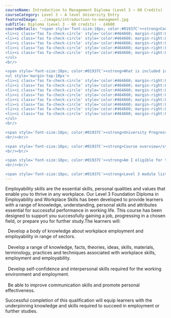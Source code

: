 ```yaml
---
courseName: Introduction to Management Diploma (Level 3 – 60 Credits)
courseCategory: Level 3 – A level University Entry
featuredImage: ../images/introduction-to-managment.jpg
subTitle: Diploma (Level 3 - 60 credits) - £4600
courseDetails: "<span style='font-size:18px; color:#01937C'><strong>Course Fees</strong></span><br/><br/> The fee for enrolling onto the Level 3 course is £4600. Students can make payment using one of the following methods<br/><ul style='margin-top:10px'>
<li><i class='fas fa-check-circle' style='color:#464660; margin-right:8px'></i>  Credit or debit card</li>
<li><i class='fas fa-check-circle' style='color:#464660; margin-right:8px'></i>  Bank transfer</li>
<li><i class='fas fa-check-circle' style='color:#464660; margin-right:8px'></i>  Interest free monthly instalments</li>
<li><i class='fas fa-check-circle' style='color:#464660; margin-right:8px'></i>  Paypal</li>
<li><i class='fas fa-check-circle' style='color:#464660; margin-right:8px'></i>  Western Union</li>
</ul> 
<br/>

<span style='font-size:18px; color:#01937C'><strong>What is included in the cost of my course?</strong></span>
<ul style='margin-top:10px'>
<li><i class='fas fa-check-circle' style='color:#464660; margin-right:8px'></i>  All course material, including online modules and written assignments </li>
<li><i class='fas fa-check-circle' style='color:#464660; margin-right:8px'></i>  Personal tutor support with 1-2-1 Zoom sessions</li>
<li><i class='fas fa-check-circle' style='color:#464660; margin-right:8px'></i>  Dedicated student support</li>
<li><i class='fas fa-check-circle' style='color:#464660; margin-right:8px'></i>  Access to an online social learning forum</li>
<li><i class='fas fa-check-circle' style='color:#464660; margin-right:8px'></i>  Assignment marking and feedback</li>
<li><i class='fas fa-check-circle' style='color:#464660; margin-right:8px'></i>  FREE TOTUM student discount card</li>
<li><i class='fas fa-check-circle' style='color:#464660; margin-right:8px'></i> FREE laptop</li>
<li><i class='fas fa-check-circle' style='color:#464660; margin-right:8px'></i> FREE access to our Hubs.</li>
</ul> 
<br/>

<span style='font-size:18px; color:#01937C'><strong>University Progression</strong></span><br/><br/> On completion of this course, students will have the opportunity to apply for admission onto a full BA degree programme from a range of UK universities.
<br/><br/>

<span style='font-size:18px; color:#01937C'><strong>Course overview</strong></span><br/><br/> The level 3 course is made up of 6 modules and 6 written assignments. Each module consists of 40 guided learning hours of material with an additional 30-50 hours worth of optional materials that comprise of recommended exercises, recommended readings, Internet resources, and self-testing exercises.
<br/><br/>

<span style='font-size:18px; color:#01937C'><strong>Am I eligible for this progamm?</strong></span><br/><br/> This course is most suited to individuals who are at least 16 years old, have a high school education and wish to progress onto a degree at university.
<br/><br/>

<span style='font-size:18px; color:#01937C'><strong>Level 3 module listing</strong></span><br/><br/> The typical age at which people choose to complete the IGCES’s is 14 to 16, but anyone over the age of 14 can enrol onto this course. You also do not need any previous qualifications to be eligible for this course."
---
```

Employability skills are the essential skills, personal qualities and values that enable you to thrive in any workplace. Our Level 3 Foundation Diploma in Employability and Workplace Skills has been developed to provide learners with a range of knowledge, understanding, personal skills and attributes essential for successful performance in working life. This course has been designed to support you successfully gaining a job, progressing in a chosen field, or prepare you for further study.The learners will:

  <i class="fas fa-check-circle" style="color:#464660; margin-right:8px"></i>    Develop a body of knowledge about workplace employment and employability in range of sectors.
  <br/><br/>
  <i class="fas fa-check-circle" style="color:#464660; margin-right:8px"></i>   Develop a range of knowledge, facts, theories, ideas, skills, materials, terminology, practices and techniques associated with workplace skills, employment and employability.
  <br/><br/>
  <i class="fas fa-check-circle" style="color:#464660; margin-right:8px"></i>  Develop self-confidence and interpersonal skills required for the working environment and employment.
    <br/><br/>
  <i class="fas fa-check-circle" style="color:#464660; margin-right:8px"></i>  Be able to improve communication 
  skills and promote personal effectiveness.

Successful completion of this qualification will equip learners with the underpinning knowledge and skills required to succeed in employment or further studies.